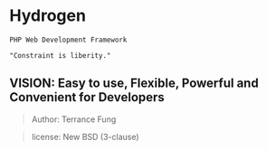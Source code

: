 # Hydrogen
	PHP Web Development Framework
	
	"Constraint is liberity."

## VISION: Easy to use, Flexible, Powerful and Convenient for Developers

>Author: Terrance Fung

>license: New BSD (3-clause)
